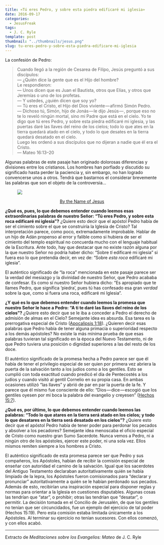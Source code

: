 ```yaml
---
title: «Tú eres Pedro, y sobre esta piedra edificaré mi iglesia»
date: 2016-09-17
categories:
  - JesusFreak
tags:
  - J. C. Ryle
template: post
thumbnail: "../thumbnails/jesus.png"
slug: tu-eres-pedro-y-sobre-esta-piedra-edificare-mi-iglesia
---
```


La confesión de Pedro:

> Cuando llegó a la región de Cesarea de Filipo, Jesús preguntó a sus discípulos: <br>
> — ¿Quién dice la gente que es el Hijo del hombre?<br>
> Le respondieron:<br>
> — Unos dicen que es Juan el Bautista, otros que Elías, y otros que Jeremías o uno de los profetas.<br>
> — Y ustedes, ¿quién dicen que soy yo?<br>
> — Tú eres el Cristo, el Hijo del Dios viviente — afirmó Simón Pedro.<br>
> — Dichoso tú, Simón, hijo de Jonás — le dijo Jesús — , porque eso no te lo reveló ningún mortal, sino mi Padre que está en el cielo. Yo te digo que tú eres Pedro, y sobre esta piedra edificaré mi iglesia, y las puertas daré las llaves del reino de los cielos; todo lo que ates en la tierra quedará atado en el cielo, y todo lo que desates en la tierra quedará desatado en el cielo.<br>
> Luego les ordenó a sus discípulos que no dijeran a nadie que él era el Cristo.<br>
> — Mateo 16:13–20

Algunas palabras de este pasaje han originado dolorosas diferencias y divisiones entre los cristianos. Los hombres han porfiado y discutido su significado hasta perder la paciencia y, sin embargo, no han logrado convencerse unos a otros. Tendrá que bastarnos el considerar brevemente las palabras que son el objeto de la controversia…

<figure>

![](https://cdn-images-1.medium.com/max/600/1*-9pdmufcvnXrErve_G02dw.png)

<figcaption style="text-align: center">

[By the Name of Jesus](http://eikonik.deviantart.com/art/By-the-Name-of-Jesus-111620985)

</figcaption>

</figure>

**¿Qué es, pues, lo que debemos entender cuando leemos esas extraordinarias palabras de nuestro Señor: “Tú eres Pedro, y sobre esta roca edificaré mi iglesia”?** ¿Quiere esto decir que el apóstol Pedro había de ser el cimiento sobre el que se construiría la Iglesia de Cristo? Tal interpretación parece, como poco, extremadamente improbable. Hablar de un hijo de Adán propenso al error y falible como si hubiera de ser el cimiento del templo espiritual no concuerda mucho con el lenguaje habitual de la Escritura. Ante todo, hay que destacar que no existe razón alguna por la que nuestro Señor no podría haber dicho: “Sobre _ti_ edificaré mi iglesia” si fuera eso lo que pretendía decir, en vez de: “Sobre _esta roca_ edificaré mi iglesia”.

El auténtico significado de “la roca” mencionada en este pasaje parece ser la verdad del mesiazgo y la divinidad de nuestro Señor, que Pedro acababa de confesar. Es como si nuestro Señor hubiera dicho: “Es apropiado que te llames Pedro, que significa ‘piedra’, pues tú has confesado esa gran _verdad_ sobre la que, como si fuera una roca, edificaré mi Iglesia”.

**¿Y qué es lo que debemos entender cuando leemos la promesa que nuestro Señor le hace a Pedro: “A ti te daré las llaves del reino de los cielos”?** ¿Quiere esto decir que se le iba a conceder a Pedro el derecho de admisión de almas en el Cielo? Semejante idea es absurda. Esa tarea es la prerrogativa especial de Cristo ([Apocalipsis 1:18](https://www.biblegateway.com/passage/?search=Apocalipsis%201%3A18&version=NVI)). ¿Quieren decir esas palabras que Pedro había de tener alguna primacía o superioridad respecto a los demás apóstoles? No existe la más mínima prueba de que esas palabras tuvieran tal significado en la época del Nuevo Testamento, ni de que Pedro tuviera una posición o dignidad superiores a las del resto de los doce.

El auténtico significado de la promesa hecha a Pedro parece ser que él había de tener el privilegio especial de ser quien por primera vez abriera la puerta de la salvación tanto a los judíos como a los gentiles. Esto se cumplió con toda exactitud cuando predicó el día de Pentecostés a los judíos y cuando visitó al gentil Cornelio en su propia casa. En ambas ocasiones utilizó “las llaves” y abrió de par en par la puerta de la fe. Y parece que él mismo fue consciente de ello: “Dios — dice — escogió que los gentiles oyesen por mi boca la palabra del evangelio y creyesen” ([Hechos 15:7](https://www.biblegateway.com/passage/?search=Hechos+15%3A7&version=NVI)).

**¿Qué es, por último, lo que debemos entender cuando leemos las palabras: “Todo lo que atares en la tierra será atado en los cielos; y todo lo que desatares en la tierra será desatado en los cielos”?** ¿Quiere esto decir que el apóstol Pedro había de tener poder para perdonar los pecados y absolver a los pecadores? Semejante idea menoscaba el oficio especial de Cristo como nuestro gran Sumo Sacerdote. Nunca vemos a Pedro, ni a ningún otro de los apóstoles, ejercer este poder, ni una sola vez. Ellos mismos remiten siempre a los hombres a Cristo.

El auténtico significado de esta promesa parece ser que Pedro y sus compañeros, los Apóstoles, habían de recibir la comisión especial de enseñar con autoridad el camino de la salvación. Igual que los sacerdotes del Antiguo Testamento declaraban autoritativamente quién se había limpiado de la lepra, los Apóstoles fueron comisionados para “declarar y pronunciar” autoritativamente a quién se le habían perdonado sus pecados. Además de esto, recibirían una inspiración especial para disponer reglas y normas para orientar a la Iglesia en cuestiones disputables. Algunas cosas las tendrían que “atar”, o prohibir; otras las tendrían que “desatar”, o permitir. La decisión tomada en el Concilio de Jerusalén, de que los gentiles no tenían que ser circuncidados, fue un ejemplo del ejercicio de tal poder (Hechos 15:19). Pero esta comisión estaba limitada únicamente a los Apóstoles. Al terminar su ejercicio no tenían sucesores. Con ellos comenzó, y con ellos acabó.

---

Extracto de _Meditaciones sobre los Evangelios: Mateo_ de J. C. Ryle
